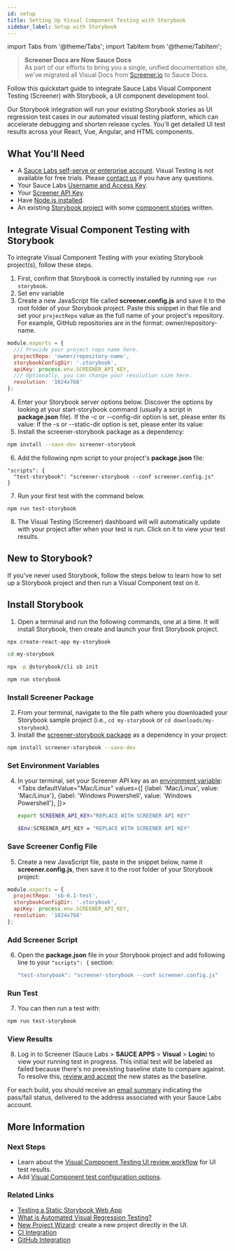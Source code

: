 ```yaml
---
id: setup
title: Setting Up Visual Component Testing with Storybook
sidebar_label: Setup with Storybook
---
```


import Tabs from '@theme/Tabs';
import TabItem from '@theme/TabItem';

>**Screener Docs are Now Sauce Docs**<br/>
As part of our efforts to bring you a single, unified documentation site, we've migrated all Visual Docs from [Screener.io](https://screener.io) to Sauce Docs.

Follow this quickstart guide to integrate Sauce Labs Visual Component Testing (Screener) with Storybook, a UI component development tool.

Our Storybook integration will run your existing Storybook stories as UI regression test cases in our automated visual testing platform, which can accelerate debugging and shorten release cycles. You'll get detailed UI test results across your React, Vue, Angular, and HTML components.


## What You'll Need
* A [Sauce Labs self-serve or enterprise account](https://saucelabs.com/pricing). Visual Testing is not available for free trials. Please [contact us](https://saucelabs.com/contact) if you have any questions.
* Your Sauce Labs [Username and Access Key](https://app.saucelabs.com/user-settings).
* Your [Screener API Key](https://screener.io/v2/account/api-key).
* Have [Node.js installed](https://nodejs.org).
* An existing [Storybook project](https://storybook.js.org/basics/quick-start-guide/) with some [component stories](https://storybook.js.org/basics/writing-stories/) written.


## Integrate Visual Component Testing with Storybook

To integrate Visual Component Testing with your existing Storybook project(s), follow these steps.

1. First, confirm that Storybook is correctly installed by running `npm run storybook`.
2. Set env variable
3. Create a new JavaScript file called **screener.config.js** and save it to the root folder of your Storybook project. Paste this snippet in that file and set your `projectRepo` value as the full name of your project's repository. For example, GitHub repositories are in the format: owner/repository-name.
  ```js
  module.exports = {
    /// Provide your project repo name here.
    projectRepo: 'owner/repository-name',
    storybookConfigDir: '.storybook',
    apiKey: process.env.SCREENER_API_KEY,
    /// Optionally, you can change your resolution size here.
    resolution: '1024x768'
  };
  ```
4. Enter your Storybook server options below. Discover the options by looking at your start-storybook command (usually a script in **package.json** file).
If the -c or --config-dir option is set, please enter its value:
If the -s or --static-dir option is set, please enter its value:
5. Install the screener-storybook package as a dependency:
  ```bash
  npm install --save-dev screener-storybook
  ```
6. Add the following npm script to your project's **package.json** file:
```
"scripts": {
  "test-storybook": "screener-storybook --conf screener.config.js"
}  
```
7. Run your first test with the command below.
```
npm run test-storybook
```
8. The Visual Testing (Screener) dashboard will will automatically update with your project after when your test is run. Click on it to view your test results.

## New to Storybook?

If you've never used Storybook, follow the steps below to learn how to set up a Storybook project and then run a Visual Component test on it.


## Install Storybook

1. Open a terminal and run the following commands, one at a time. It will install Storybook, then create and launch your first Storybook project.

  ```bash title="Installs Storybook and Creates Storybook Project Called 'my-storybook'"
  npx create-react-app my-storybook
  ```

  ```bash title="Navigates to Storybook Project"
  cd my-storybook
  ```

  ```bash title="Initializes Storybook"
  npx -p @storybook/cli sb init
  ```

  ```bash title="Launches Your Storybook Project"
  npm run storybook
  ```

### Install Screener Package

2. From your terminal, navigate to the file path where you downloaded your Storybook sample project (i.e., `cd my-storybook` or `cd downloads/my-storybook`).
3. Install the [screener-storybook package](https://github.com/screener-io/screener-storybook) as a dependency in your project:
  ```bash
  npm install screener-storybook --save-dev
  ```

### Set Environment Variables

4. In your terminal, set your Screener API key as an [environment variable](basics/environment-variables/):
   <Tabs
        defaultValue="Mac/Linux"
        values={[
          {label: 'Mac/Linux', value: 'Mac/Linux'},
          {label: 'Windows Powershell', value: 'Windows Powershell'},
        ]}>

   <TabItem value="Mac/Linux">

   ```bash
   export SCREENER_API_KEY="REPLACE WITH SCREENER API KEY"
   ```

   </TabItem>
   <TabItem value="Windows Powershell">

   ```bash
   $Env:SCREENER_API_KEY = "REPLACE WITH SCREENER API KEY"
   ```

   </TabItem>
   </Tabs>


### Save Screener Config File

5. Create a new JavaScript file, paste in the snippet below, name it **screener.config.js**, then save it to the root folder of your Storybook project:
  ```js
  module.exports = {
    projectRepo: 'sb-6.1-test',
    storybookConfigDir: '.storybook',
    apiKey: process.env.SCREENER_API_KEY,
    resolution: '1024x768'
  };
  ```

### Add Screener Script

6. Open the **package.json** file in your Storybook project and add following line to your  `"scripts": {` section:
   ```js
   "test-storybook": "screener-storybook --conf screener.config.js"
   ```

### Run Test

7. You can then run a test with:
  ```bash
  npm run test-storybook
  ```

### View Results

8. Log in to Screener (Sauce Labs > **SAUCE APPS** > **Visual** > **Login**) to view your running test in progress. This initial test will be labeled as failed because there's no preexisting baseline state to compare against. To resolve this, [review and accept](https://screener.io/v2/docs/visual-e2e/review-flow) the new states as the baseline.

  For each build, you should receive an [email summary](/visual/notifications/) indicating the pass/fail status, delivered to the address associated with your Sauce Labs account.


## More Information

### Next Steps
* Learn about the [Visual Component Testing UI review workflow](/visual/component-testing/workflow/review-workflow) for UI test results.
* Add [Visual Component test configuration options](https://github.com/screener-io/screener-storybook#config-options).


### Related Links
* [Testing a Static Storybook Web App](/visual/component-testing/storybook-static/)
* [What is Automated Visual Regression Testing?](https://saucelabs.com/blog/what-is-automated-visual-regression-testing)
* [New Project Wizard](https://screener.io/v2/new): create a new project directly in the UI.
* [CI Integration](/visual/component-testing/integrations/continuous-integration)
* [GitHub Integration](/visual/component-testing/integrations/github)
